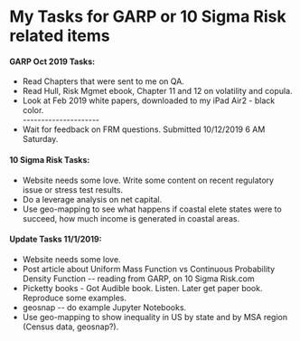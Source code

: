# My Tasks for GARP or 10 Sigma Risk related items  

#### GARP Oct 2019 Tasks:  

 * Read Chapters that were sent to me on QA.  
 * Read Hull, Risk Mgmet ebook, Chapter 11 and 12 on volatility and copula. 
 * Look at Feb 2019 white papers, downloaded to my iPad Air2 - black color.  
      \---------------------
 * Wait for feedback on FRM questions.  Submitted 10/12/2019 6 AM Saturday. 
 
#### 10 Sigma Risk Tasks:  

 * Website needs some love.  Write some content on recent regulatory issue or stress test results.  
 * Do a leverage analysis on net capital.  
 * Use geo-mapping to see what happens if coastal elete states were to succeed, how much income is generated in coastal areas.  
 
#### Update Tasks 11/1/2019:  

 * Website needs some love.  
 * Post article about Uniform Mass Function vs Continuous Probability Density Function -- reading from GARP, on 10 Sigma Risk.com  
 * Picketty books - Got Audible book.  Listen.  Later get paper book.  Reproduce some examples.  
 * geosnap -- do example Jupyter Notebooks.   
 * Use geo-mapping to show inequality in US by state and by MSA region (Census data, geosnap?).  
 
 
